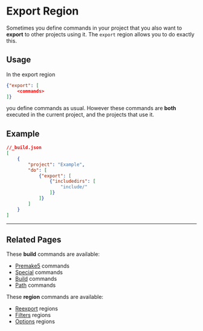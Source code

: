 # Export Region
Sometimes you define commands in your project that you also want
to **export** to other projects using it. The `export` region allows you
to do exactly this.

## Usage
In the export region
```json
{"export": [
    <commands>
]}
```
you define commands as usual. However these commands are **both** 
executed in the current project, and the projects that use it.

## Example
```json
//_build.json
[
    {
        "project": "Example",
        "do": [
            {"export": [
                {"includedirs": [
                    "include/"
                ]}
            ]}
        ]
    }
]
```

----

## Related Pages
These **build** commands are available:  

* [Premake5](../commands/premake5) commands
* [Special](../commands/special) commands
* [Build](../commands/build) commands
* [Path](../commands/path) commands

These **region** commands are available:  

* [Reexport](reexport) regions
* [Filters](filters) regions
* [Options](options) regions